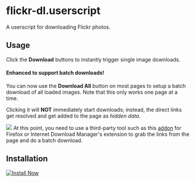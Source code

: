 # flickr-dl.userscript
A userscript for downloading Flickr photos.

## Usage
Click the **Download** buttons to instantly trigger single image downloads.

#### Enhanced to support batch downloads!
You can now use the **Download All** button on most pages to setup a batch download of all loaded images. Note that this only works one page at a time.

Clicking it will **NOT** immediately start downloads; instead, the direct links get resolved and get added to the page as *hidden data*.

![](https://img.shields.io/badge/attention-dependency-important) 
At this point, you need to use a third-party tool such as this [addon](https://addons.mozilla.org/en-US/firefox/addon/multithreaded-download-manager/) for Firefox or Internet Download Manager's extension to grab the links from the page and do a batch download.

## Installation 
[![Install Now](https://img.shields.io/badge/install-latest-green.svg)](https://github.com/Hekkun/flickr-dl.userscript/raw/master/flickr-dl.user.js)
